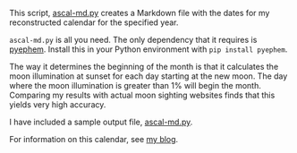This script, [ascal-md.py](https://github.com/byronpendason/ascal-md.py/blob/1c45a6bf713e5cfa2b152a41514a272548356866/ascal-md.py) creates a Markdown file with the dates for my reconstructed calendar for the specified year.

`ascal-md.py` is all you need. The only dependency that it requires is [pyephem](https://rhodesmill.org/pyephem/index.html). Install this in your Python environment with `pip install pyephem`.

The way it determines the beginning of the month is that it calculates the moon illumination at sunset for each day starting at the new moon. The day where the moon illumination is greater than 1% will begin the month. Comparing my results with actual moon sighting websites finds that this yields very high accuracy.

I have included a sample output file, [ascal-md.py](https://github.com/byronpendason/ascal-md.py/blob/1a8cc7e6f7e27cc3a1cfc5cd41822f3cf017e76b/ascal-2022.md).

For information on this calendar, see [my blog](https://www.minewyrtruman.com/anglosaxoncalendar).
